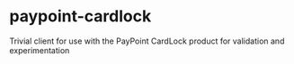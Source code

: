 paypoint-cardlock
=================

Trivial client for use with the PayPoint CardLock product for validation and experimentation
